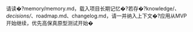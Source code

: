 ﻿请读�?memory/memory.md，载入项目长期记忆�?若存�?knowledge/*、decisions/*、roadmap.md、changelog.md，请一并纳入上下文�?应用从MVP 开始继续，优先高保真原型测试开始�













